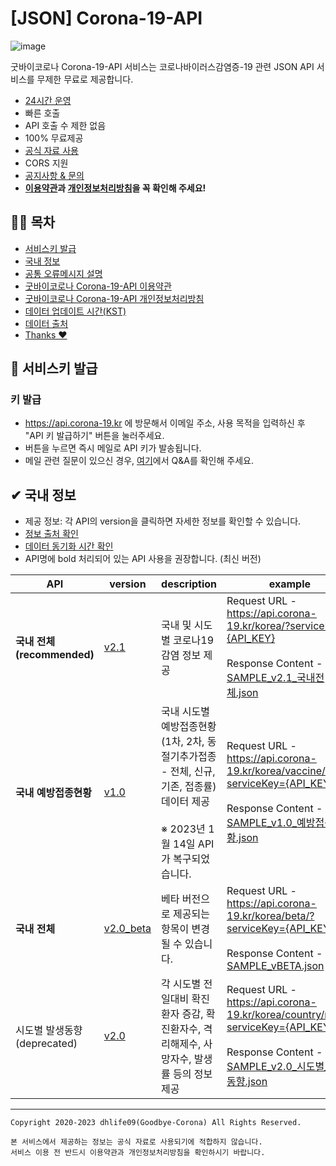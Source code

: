 # [JSON] Corona-19-API

![image](https://user-images.githubusercontent.com/22024308/108588118-dc1d5600-739a-11eb-9a11-a39739e38ae3.png)

굿바이코로나 Corona-19-API 서비스는 코로나바이러스감염증-19 관련 JSON API 서비스를 무제한 무료로 제공합니다.

- [24시간 운영](https://stats.uptimerobot.com/LvZ47hP5ZM)
- 빠른 호출
- API 호출 수 제한 없음
- 100% 무료제공
- [공식 자료 사용](https://github.com/dhlife09/Corona-19-API/blob/master/docs/source.md)
- CORS 지원
- [공지사항 & 문의](https://github.com/dhlife09/Corona-19-API/discussions)
- **[이용약관](https://github.com/dhlife09/Corona-19-API/blob/master/docs/terms.md)과 [개인정보처리방침](https://github.com/dhlife09/Corona-19-API/blob/master/docs/privacy.md)을 꼭 확인해 주세요!**


## 👨‍💻 목차
- [서비스키 발급](https://github.com/dhlife09/Corona-19-API/blob/master/README.md#-%EC%84%9C%EB%B9%84%EC%8A%A4%ED%82%A4-%EB%B0%9C%EA%B8%89)
- [국내 정보](https://github.com/dhlife09/Corona-19-API/blob/master/README.md#-%EA%B5%AD%EB%82%B4-%EC%A0%95%EB%B3%B4)
- [공통 오류메시지 설명](https://github.com/dhlife09/Corona-19-API/blob/master/docs/errorMessage.md)
- [굿바이코로나 Corona-19-API 이용약관](https://github.com/dhlife09/Corona-19-API/blob/master/docs/terms.md)
- [굿바이코로나 Corona-19-API 개인정보처리방침](https://github.com/dhlife09/Corona-19-API/blob/master/docs/privacy.md)
- [데이터 업데이트 시간(KST)](https://github.com/dhlife09/Corona-19-API/blob/master/docs/updateTime.md)
- [데이터 출처](https://github.com/dhlife09/Corona-19-API/blob/master/docs/source.md)
- [Thanks ❤️](https://github.com/dhlife09/Corona-19-API/blob/master/docs/thanks.md)

## 🔐 서비스키 발급
### 키 발급
- https://api.corona-19.kr 에 방문해서 이메일 주소, 사용 목적을 입력하신 후 "API 키 발급하기" 버튼을 눌러주세요. 
- 버튼을 누르면 즉시 메일로 API 키가 발송됩니다.
- 메일 관련 질문이 있으신 경우, [여기](https://github.com/dhlife09/Corona-19-API/blob/master/docs/QnA_email.md)에서 Q&A를 확인해 주세요.

## ✔ 국내 정보
 - 제공 정보: 각 API의 version을 클릭하면 자세한 정보를 확인할 수 있습니다.
 - [정보 출처 확인](https://github.com/dhlife09/Corona-19-API/blob/master/docs/source.md)
 - [데이터 동기화 시간 확인](https://github.com/dhlife09/Corona-19-API/blob/master/docs/updateTime.md)
 - API명에 bold 처리되어 있는 API 사용을 권장합니다. (최신 버전)

|API|version|description|example|
|--|---|---|--|
|**국내 전체(recommended)**|[v2.1](https://github.com/dhlife09/Corona-19-API/blob/master/API_DOC_v2.1_%EA%B5%AD%EB%82%B4%EC%A0%84%EC%B2%B4.md)|국내 및 시도별 코로나19 감염 정보 제공|Request URL - https://api.corona-19.kr/korea/?serviceKey={API_KEY}<br><br>Response Content - [SAMPLE_v2.1_국내전체.json](https://github.com/dhlife09/Corona-19-API/blob/master/sample/response/SAMPLE_v2.1_%EA%B5%AD%EB%82%B4%EC%A0%84%EC%B2%B4.json)|
|**국내 예방접종현황**|[v1.0](https://github.com/dhlife09/Corona-19-API/blob/master/API_DOC_1.0_%EC%98%88%EB%B0%A9%EC%A0%91%EC%A2%85%ED%98%84%ED%99%A9.md)|국내 시도별 예방접종현황(1차, 2차, 동절기추가접종 - 전체, 신규, 기존, 접종률) 데이터 제공<br><br>※ 2023년 1월 14일 API가 복구되었습니다.|Request URL - https://api.corona-19.kr/korea/vaccine/?serviceKey={API_KEY}<br><br>Response Content - [SAMPLE_v1.0_예방접종현황.json](https://github.com/dhlife09/Corona-19-API/blob/master/sample/response/SAMPLE_v1.0_%EC%98%88%EB%B0%A9%EC%A0%91%EC%A2%85%ED%98%84%ED%99%A9.json)|
|**국내 전체**|[v2.0_beta](https://github.com/dhlife09/Corona-19-API/blob/master/API_DOC_v2.1_%EA%B5%AD%EB%82%B4%EC%A0%84%EC%B2%B4.md)|베타 버전으로 제공되는 항목이 변경될 수 있습니다.|Request URL - https://api.corona-19.kr/korea/beta/?serviceKey={API_KEY}<br><br>Response Content - [SAMPLE_vBETA.json](https://github.com/dhlife09/Corona-19-API/blob/master/sample/response/SAMPLE_vBETA.json)|
|시도별 발생동향(deprecated)|[v2.0](https://github.com/dhlife09/Corona-19-API/blob/master/API_DOC_v2.0_%EC%8B%9C%EB%8F%84%EB%B3%84_%EB%B0%9C%EC%83%9D%EB%8F%99%ED%96%A5.md)|각 시도별 전일대비 확진환자 증감, 확진환자수, 격리해제수, 사망자수, 발생률 등의 정보 제공|Request URL - https://api.corona-19.kr/korea/country/new/?serviceKey={API_KEY}<br><br>Response Content - [SAMPLE_v2.0_시도별_발생동향.json](https://github.com/dhlife09/Corona-19-API/blob/master/sample/response/SAMPLE_v2.0_%EC%8B%9C%EB%8F%84%EB%B3%84_%EB%B0%9C%EC%83%9D%EB%8F%99%ED%96%A5.json)|


---
```
Copyright 2020-2023 dhlife09(Goodbye-Corona) All Rights Reserved.

본 서비스에서 제공하는 정보는 공식 자료로 사용되기에 적합하지 않습니다.
서비스 이용 전 반드시 이용약관과 개인정보처리방침을 확인하시기 바랍니다.
```
